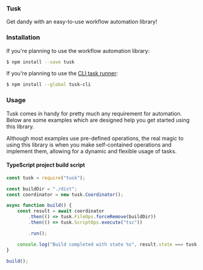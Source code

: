 ### Tusk

Get dandy with an easy-to-use workflow automation library!

### Installation

If you're planning to use the workflow automation library:

```bash
$ npm install --save tusk
```

If you're planning to use the [CLI task runner](https://npmjs.com/package/tusk-cli):

```bash
$ npm install --global tusk-cli
```

### Usage

Tusk comes in handy for pretty much any requirement for automation. Below are some examples which are designed help you get started using this library.

Although most examples use pre-defined operations, the real magic to using this library is when you make self-contained operations and implement them, allowing for a dynamic and flexible usage of tasks.

#### TypeScript project build script

```js
const tusk = require("tusk");

const buildDir = "./dist";
const coordinator = new tusk.Coordinator();

async function build() {
    const result = await coordinator
        .then(() => tusk.FileOps.forceRemove(buildDir))
        .then(() => tusk.ScriptOps.execute("tsc"))

        .run();

    console.log("Build completed with state %s", result.state === tusk.RunState.OK ? "OK" : "FAIL");
}

build();
```
